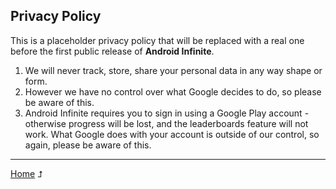 ## Privacy Policy

This is a placeholder privacy policy that will be replaced with a real one before the first public release of **Android Infinite**.

1. We will never track, store, share your personal data in any way shape or form.
1. However we have no control over what Google decides to do, so please be aware of this.
1. Android Infinite requires you to sign in using a Google Play account - otherwise progress will be lost, and the leaderboards feature will not work. What Google does with your account is outside of our control, so again, please be aware of this.

---

[Home](../) ⮥